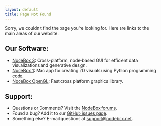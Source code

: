 ```yaml
---
layout: default
title: Page Not Found
---
```

Sorry, we couldn't find the page you're looking for. Here are links to the main areas of our website.

Our Software:
------------
* [NodeBox 3](http://nodebox.net/code/): Cross-platform, node-based GUI for efficient data visualizations and generative design.
* [NodeBox 1](http://nodebox.net/code/): Mac app for creating 2D visuals using Python programming code.
* [NodeBox OpenGL](http://nodebox.net/opengl/): Fast cross platform graphics library.

Support:
-------
* Questions or Comments? Visit the [NodeBox forums](http://support.nodebox.net/discussions).
* Found a bug? Add it to our [GitHub issues page](https://github.com/nodebox/nodebox/issues?state=open).
* Something else? E-mail questions at <support@nodebox.net>.

<script type="text/javascript">
  var GOOG_FIXURL_LANG = 'en';
  var GOOG_FIXURL_SITE = 'http://nodebox.net'
</script>
<script type="text/javascript"
  src="http://linkhelp.clients.google.com/tbproxy/lh/wm/fixurl.js">
</script>